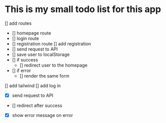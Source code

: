 # This is my small todo list for this app

[] add routes
  - [] homepage route
  - [] login route
  - [] registration route
[] add registration
  - [] send request to API
  - [] save user to localStorage
  - [] if success
    - [] redirect user to the homepage
  - [] if error
    - [] render the same form

[] add tailwind
[] add log in
  - [x] send request to API
  - [] redirect after success
  - [x] show error message on error